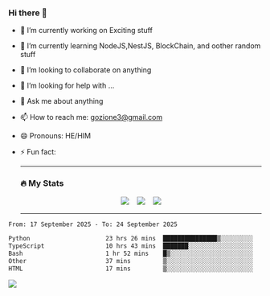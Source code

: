 ### Hi there 👋

<!--
**charlieScript/charlieScript** is a ✨ _special_ ✨ repository because its `README.md` (this file) appears on your GitHub profile.

Here are some ideas to get you started: -->

- 🔭 I’m currently working on Exciting stuff
- 🌱 I’m currently learning NodeJS,NestJS, BlockChain, and oother random stuff
- 👯 I’m looking to collaborate on anything
- 🤔 I’m looking for help with ...
- 💬 Ask me about anything
- 📫 How to reach me: gozione3@gmail.com
- 😄 Pronouns: HE/HIM
- ⚡ Fun fact:


  ---

  ### :fire: My Stats

  <div id="stats" align="center">
  <img src="http://github-readme-streak-stats.herokuapp.com?user=charlieScript&theme=dark&date_format=M%20j%5B%2C%20Y%5D" />&nbsp;&nbsp;&nbsp;
  <img src="https://github-readme-stats.vercel.app/api/top-langs/?username=charlieScript&layout=compact&theme=vision-friendly-dark"/>&nbsp;&nbsp;&nbsp;
  <img src="https://github-readme-stats.vercel.app/api?username=charlieScript&show_icons=true&theme=radical"/>
  </div>

  ---



<!--START_SECTION:waka-->

```txt
From: 17 September 2025 - To: 24 September 2025

Python                     23 hrs 26 mins  ███████████████▒░░░░░░░░░   61.72 %
TypeScript                 10 hrs 43 mins  ███████░░░░░░░░░░░░░░░░░░   28.26 %
Bash                       1 hr 52 mins    █▒░░░░░░░░░░░░░░░░░░░░░░░   04.96 %
Other                      37 mins         ▒░░░░░░░░░░░░░░░░░░░░░░░░   01.63 %
HTML                       17 mins         ▒░░░░░░░░░░░░░░░░░░░░░░░░   00.79 %
```

<!--END_SECTION:waka-->
![](https://komarev.com/ghpvc/?username=charlieScript)
